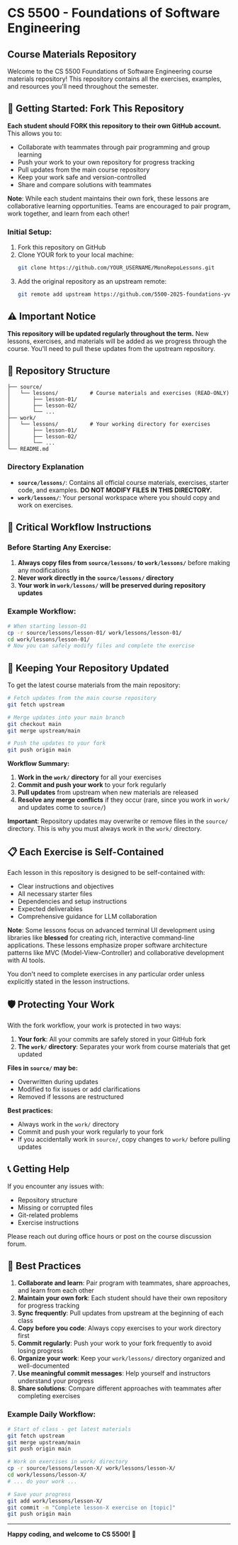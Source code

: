 # CS 5500 - Foundations of Software Engineering
## Course Materials Repository

Welcome to the CS 5500 Foundations of Software Engineering course materials repository! This repository contains all the exercises, examples, and resources you'll need throughout the semester.

## 🍴 Getting Started: Fork This Repository

**Each student should FORK this repository to their own GitHub account.** This allows you to:
- Collaborate with teammates through pair programming and group learning
- Push your work to your own repository for progress tracking
- Pull updates from the main course repository
- Keep your work safe and version-controlled
- Share and compare solutions with teammates

**Note**: While each student maintains their own fork, these lessons are collaborative learning opportunities. Teams are encouraged to pair program, work together, and learn from each other!

### Initial Setup:
1. Fork this repository on GitHub
2. Clone YOUR fork to your local machine:
   ```bash
   git clone https://github.com/YOUR_USERNAME/MonoRepoLessons.git
   ```
3. Add the original repository as an upstream remote:
   ```bash
   git remote add upstream https://github.com/5500-2025-foundations-yvr/MonoRepoLessons.git
   ```

## ⚠️ Important Notice

**This repository will be updated regularly throughout the term.** New lessons, exercises, and materials will be added as we progress through the course. You'll need to pull these updates from the upstream repository.

## 📁 Repository Structure

```
├── source/
│   └── lessons/          # Course materials and exercises (READ-ONLY)
│       ├── lesson-01/
│       ├── lesson-02/
│       └── ...
├── work/
│   └── lessons/          # Your working directory for exercises
│       ├── lesson-01/
│       ├── lesson-02/
│       └── ...
└── README.md
```

### Directory Explanation

- **`source/lessons/`**: Contains all official course materials, exercises, starter code, and examples. **DO NOT MODIFY FILES IN THIS DIRECTORY.**
- **`work/lessons/`**: Your personal workspace where you should copy and work on exercises.

## 🚨 Critical Workflow Instructions

### Before Starting Any Exercise:

1. **Always copy files from `source/lessons/` to `work/lessons/`** before making any modifications
2. **Never work directly in the `source/lessons/` directory**
3. **Your work in `work/lessons/` will be preserved during repository updates**

### Example Workflow:

```bash
# When starting lesson-01
cp -r source/lessons/lesson-01/ work/lessons/lesson-01/
cd work/lessons/lesson-01/
# Now you can safely modify files and complete the exercise
```

## 🔄 Keeping Your Repository Updated

To get the latest course materials from the main repository:

```bash
# Fetch updates from the main course repository
git fetch upstream

# Merge updates into your main branch
git checkout main
git merge upstream/main

# Push the updates to your fork
git push origin main
```

**Workflow Summary:**
1. **Work in the `work/` directory** for all your exercises
2. **Commit and push your work** to your fork regularly
3. **Pull updates** from upstream when new materials are released
4. **Resolve any merge conflicts** if they occur (rare, since you work in `work/` and updates come to `source/`)

**Important**: Repository updates may overwrite or remove files in the `source/` directory. This is why you must always work in the `work/` directory.

## 📋 Each Exercise is Self-Contained

Each lesson in this repository is designed to be self-contained with:
- Clear instructions and objectives
- All necessary starter files
- Dependencies and setup instructions
- Expected deliverables
- Comprehensive guidance for LLM collaboration

**Note**: Some lessons focus on advanced terminal UI development using libraries like **blessed** for creating rich, interactive command-line applications. These lessons emphasize proper software architecture patterns like MVC (Model-View-Controller) and collaborative development with AI tools.

You don't need to complete exercises in any particular order unless explicitly stated in the lesson instructions.

## 🛡️ Protecting Your Work

With the fork workflow, your work is protected in two ways:
1. **Your fork**: All your commits are safely stored in your GitHub fork
2. **The `work/` directory**: Separates your work from course materials that get updated

**Files in `source/` may be:**
- Overwritten during updates
- Modified to fix issues or add clarifications  
- Removed if lessons are restructured

**Best practices:**
- Always work in the `work/` directory
- Commit and push your work regularly to your fork
- If you accidentally work in `source/`, copy changes to `work/` before pulling updates

## 📞 Getting Help

If you encounter any issues with:
- Repository structure
- Missing or corrupted files
- Git-related problems
- Exercise instructions

Please reach out during office hours or post on the course discussion forum.

## 🎯 Best Practices

1. **Collaborate and learn**: Pair program with teammates, share approaches, and learn from each other
2. **Maintain your own fork**: Each student should have their own repository for progress tracking
3. **Sync frequently**: Pull updates from upstream at the beginning of each class
4. **Copy before you code**: Always copy exercises to your work directory first  
5. **Commit regularly**: Push your work to your fork frequently to avoid losing progress
6. **Organize your work**: Keep your `work/lessons/` directory organized and well-documented
7. **Use meaningful commit messages**: Help yourself and instructors understand your progress
8. **Share solutions**: Compare different approaches with teammates after completing exercises

### Example Daily Workflow:
```bash
# Start of class - get latest materials
git fetch upstream
git merge upstream/main
git push origin main

# Work on exercises in work/ directory
cp -r source/lessons/lesson-X/ work/lessons/lesson-X/
cd work/lessons/lesson-X/
# ... do your work ...

# Save your progress
git add work/lessons/lesson-X/
git commit -m "Complete lesson-X exercise on [topic]"
git push origin main
```

---

**Happy coding, and welcome to CS 5500!** 🚀
